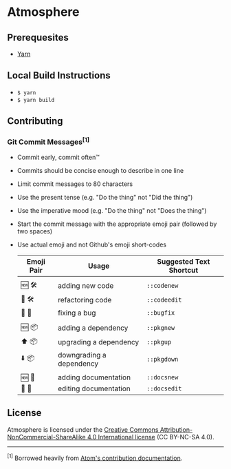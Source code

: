 # Atmosphere

## Prerequesites
* [Yarn](https://yarnpkg.com/)

## Local Build Instructions
* `$ yarn`
* `$ yarn build`

## Contributing

### Git Commit Messages<sup>[1]</sup>
* Commit early, commit often™
* Commits should be concise enough to describe in one line
* Limit commit messages to 80 characters
* Use the present tense (e.g. "Do the thing" not "Did the thing")
* Use the imperative mood (e.g. "Do the thing" not "Does the thing")
* Start the commit message with the appropriate emoji pair (followed by two
  spaces)
* Use actual emoji and not Github's emoji short-codes

  Emoji Pair | Usage                    | Suggested Text Shortcut
  ---------- | ------------------------ | -----------------------
  ||
  🆕 🛠       | adding new code          | `::codenew`
  🔄 🛠       | refactoring code         | `::codeedit`
  💨 🐛       | fixing a bug             | `::bugfix`
  ||
  🆕 📦       | adding a dependency      | `::pkgnew`
  ⬆️ 📦       | upgrading a dependency   | `::pkgup`
  ⬇️ 📦       | downgrading a dependency | `::pkgdown`
  ||
  🆕 📝       | adding documentation     | `::docsnew`
  🔄 📝       | editing documentation    | `::docsedit`

## License
Atmosphere is licensed under the [Creative Commons
Attribution-NonCommercial-ShareAlike 4.0 International
license](https://creativecommons.org/licenses/by-nc-sa/4.0/) (CC BY-NC-SA 4.0).

---
<sup>[1]</sup> Borrowed heavily from [Atom's contribution documentation](https://github.com/atom/atom/blob/master/CONTRIBUTING.md#git-commit-messages).

